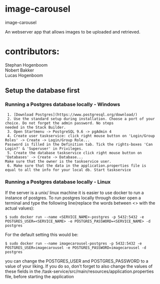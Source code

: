 # image-carousel
image-carousel

An webserver app that allows images to be uploaded and retrieved.


# contributors:
Stephan Hogenboom   
Nobert Bakker   
Lucas Hogenboom   


## Setup the database first  

### Running a Postgres database locally - Windows

     1. [Download Postgres](https://www.postgresql.org/download/)
     2. Use the standard setup during installation. Choose a port of your choice. Do not forget the admin password. No steps 
    needed in the Stack Builder.
     3. Open Startmenu -> PostgreSQL 9.6 -> pgAdmin 4
     4. Create user taskservice: click right mouse button on 'Login/Group Roles' -> Create -> Login/Group Role... 
    Password is filled in the Definition tab. Tick the rights-boxes 'Can Login?' & 'Superuser' in Privileges.
     5. Create the database taskservice click right mouse button on 'Databases' -> Create -> Database... 
    Make sure that the owner is the taskservice user.
     6. Make sure that the data in the application.properties file is equal to all the info for your local db. Start taskservice

### Running a Postgres database locally - Linux

If the server is a unix/ linux machine it is easier to use docker to run a instance of postgres.
To run postgres locally through docker open a terminal and type the following line(replace the words between <> with the actual values): 
    
    $ sudo docker run --name <SERVICE_NAME>-postgres -p 5432:5432 -e POSTGRES_USER=<SERVICE_NAME> -e POSTGRES_PASSWORD=<SERVICE_NAME> -d postgres

For the default setting this would be: 
    
    $ sudo docker run --name imagecarousel-postgres -p 5432:5432 -e POSTGRES_USER=imagecarousel -e POSTGRES_PASSWORD=imagecarousel -d postgres

you can change the POSTGRES_USER and POSTGRES_PASSWORD to a value of your liking. If you do so, don't forget to also change the values of these fields in the /task-service/src/main/resources/application.properties file, before starting the application

